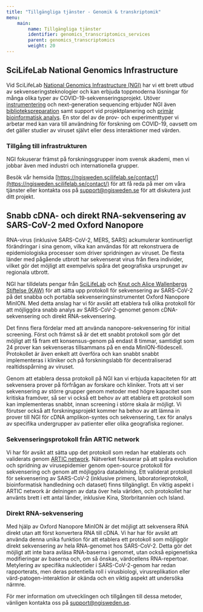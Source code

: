 ```yaml
---
title: "Tillgängliga tjänster - Genomik & transkriptomik"
menu:
    main:
        name: Tillgängliga tjänster
        identifier: genomics_transcriptomics_services
        parent: genomics_transcriptomics
        weight: 20
---
```


## SciLifeLab National Genomics Infrastructure

Vid SciLifeLab [National Genomics Infrastructure (NGI)](ngisweden.scilifelab.se) har vi ett brett utbud av sekvenseringsteknologier och kan erbjuda toppmoderna lösningar för många olika typer av COVID-19-sekvenseringsprojekt.
Utöver [instrumentering](https://ngisweden.scilifelab.se/technologies/) och next-generation sequencing erbjuder NGI även [bibliotekspreparation](https://ngisweden.scilifelab.se/applications/) samt support vid projektplanering och [primär bioinformatisk analys](https://ngisweden.scilifelab.se/bioinformatics/).
En stor del av de prov- och experimenttyper vi arbetar med kan vara till användning för forskning om COVID-19, oavsett om det gäller studier av viruset självt eller dess interaktioner med värden.

### Tillgång till infrastrukturen

NGI fokuserar främst på forskningsgrupper inom svensk akademi, men vi jobbar även med industri och internationella grupper.

Besök vår hemsida [https://ngisweden.scilifelab.se/contact/](https://ngisweden.scilifelab.se/contact/) för att få reda på mer om våra tjänster eller kontakta oss på [support@ngisweden.se](mailto:support@ngisweden.se) för att diskutera just ditt projekt.

## Snabb cDNA- och direkt RNA-sekvensering av SARS-CoV-2 med Oxford Nanopore

RNA-virus (inklusive SARS-CoV-2, MERS, SARS) ackumulerar kontinuerligt förändringar i sina genom, vilka kan användas för att rekonstruera de epidemiologiska processer som driver spridningen av viruset.
De flesta länder med pågående utbrott har sekvenserat virus från flera individer, vilket gör det möjligt att exempelvis spåra det geografiska ursprunget av regionala utbrott.

NGI har tilldelats pengar från [SciLifeLab](https://www.scilifelab.se/covid-19) och [Knut och Alice Wallenbergs Stiftelse (KAW)](https://kaw.wallenberg.org/) för att sätta upp protokoll för sekvensering av SARS-CoV-2 på det snabba och portabla sekvenseringsinstrumentet Oxford Nanopore MinION.
Med detta anslag har vi för avsikt att etablera två olika protokoll för att möjliggöra snabb analys av SARS-CoV-2-genomet genom cDNA-sekvensering och direkt RNA-sekvensering.

Det finns flera fördelar med att använda nanopore-sekvensering för initial screening.
Först och främst så är det ett snabbt protokoll som gör det möjligt att få fram ett konsensus-genom på endast 8 timmar, samtidigt som 24 prover kan sekvenseras tillsammans på en enda MinION-flödescell.
Protokollet är även enkelt att överföra och kan snabbt snabbt implementeras i kliniker och på forskningslabb för decentraliserad realtidsspårning av viruset.

Genom att etablera dessa protokoll på NGI kan vi erbjuda kapaciteten för att sekvensera prover på förfrågan av forskare och kliniker.
Trots att vi ser sekvensering av större grupper genom metoder med högre kapacitet som kritiska framöver, så ser vi också ett behov av att etablera ett protokoll som kan implementeras snabbt, innan screening i större skala är möjligt.
Vi förutser också att forskningsprojekt kommer ha behov av att lämna in prover till NGI för cDNA amplikon-syntes och sekvensering, t.ex för analys av specifika undergrupper av patienter eller olika geografiska regioner.

### Sekvenseringsprotokoll från ARTIC network

Vi har för avsikt att sätta upp det protokoll som redan har etablerats och validerats genom [ARTIC network](https://artic.network/ncov-2019).
Nätverket fokuserar på att spåra evolution och spridning av virusepidemier genom open-source protokoll för sekvensering och genom att möjliggöra datadelning.
Ett validerat protokoll för sekvensering av SARS-CoV-2 (inklusive primers, laboratorieprotokoll, bioinformatisk handledning och dataset) finns tillgängligt.
En viktig aspekt i ARTIC network är delningen av data över hela världen, och protokollet har använts brett i ett antal länder, inklusive Kina, Storbritannien och Island.

### Direkt RNA-sekvensering

Med hjälp av Oxford Nanopore MinION är det möjligt att sekvensera RNA direkt  utan att först konvertera RNA till cDNA.
Vi har har för avsikt att använda denna unika funktion för att etablera ett protokoll som möjliggör direkt sekvensering av hela RNA-genomet hos SARS-CoV-2.
Detta gör det möjligt att inte bara avläsa RNA-baserna i genomet, utan också epigenetiska modifieringar av baserna och, om så önskas, värdcellens RNA-repertoar.
Metylering av specifika nukleotider i SARS-CoV-2-genom har redan rapporterats, men deras potentiella roll i virusbiologi, virusreplikation eller värd-patogen-interaktion är okända och en viktig aspekt att undersöka närmre.

För mer information om utvecklingen och tillgången till dessa metoder, vänligen kontakta oss på [support@ngisweden.se](mailto:support@ngisweden.se).
